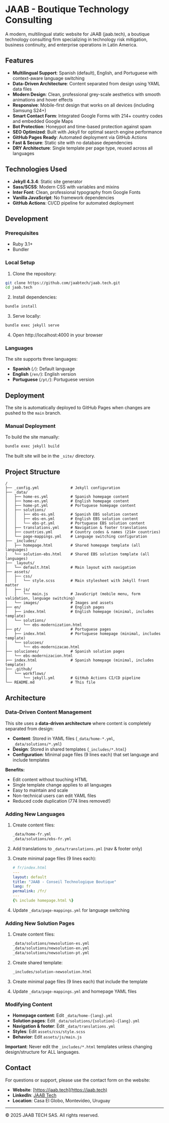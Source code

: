 # JAAB - Boutique Technology Consulting

A modern, multilingual static website for JAAB (jaab.tech), a boutique technology consulting firm specializing in technology risk mitigation, business continuity, and enterprise operations in Latin America.

## Features

- **Multilingual Support**: Spanish (default), English, and Portuguese with context-aware language switching
- **Data-Driven Architecture**: Content separated from design using YAML data files
- **Modern Design**: Clean, professional grey-scale aesthetics with smooth animations and hover effects
- **Responsive**: Mobile-first design that works on all devices (including Samsung S24+)
- **Smart Contact Form**: Integrated Google Forms with 214+ country codes and embedded Google Maps
- **Bot Protection**: Honeypot and time-based protection against spam
- **SEO Optimized**: Built with Jekyll for optimal search engine performance
- **GitHub Pages Ready**: Automated deployment via GitHub Actions
- **Fast & Secure**: Static site with no database dependencies
- **DRY Architecture**: Single template per page type, reused across all languages

## Technologies Used

- **Jekyll 4.3.4**: Static site generator
- **Sass/SCSS**: Modern CSS with variables and mixins
- **Inter Font**: Clean, professional typography from Google Fonts
- **Vanilla JavaScript**: No framework dependencies
- **GitHub Actions**: CI/CD pipeline for automated deployment

## Development

### Prerequisites

- Ruby 3.1+
- Bundler

### Local Setup

1. Clone the repository:
```bash
git clone https://github.com/jaabtech/jaab.tech.git
cd jaab.tech
```

2. Install dependencies:
```bash
bundle install
```

3. Serve locally:
```bash
bundle exec jekyll serve
```

4. Open http://localhost:4000 in your browser

### Languages

The site supports three languages:
- **Spanish** (`/`): Default language
- **English** (`/en/`): English version
- **Portuguese** (`/pt/`): Portuguese version

## Deployment

The site is automatically deployed to GitHub Pages when changes are pushed to the `main` branch.

### Manual Deployment

To build the site manually:

```bash
bundle exec jekyll build
```

The built site will be in the `_site/` directory.

## Project Structure

```
/
├── _config.yml              # Jekyll configuration
├── _data/
│   ├── home-es.yml          # Spanish homepage content
│   ├── home-en.yml          # English homepage content
│   ├── home-pt.yml          # Portuguese homepage content
│   ├── solutions/
│   │   ├── ebs-es.yml       # Spanish EBS solution content
│   │   ├── ebs-en.yml       # English EBS solution content
│   │   └── ebs-pt.yml       # Portuguese EBS solution content
│   ├── translations.yml     # Navigation & footer translations
│   ├── countries.yml        # Country codes & names (214+ countries)
│   └── page-mappings.yml    # Language switching configuration
├── _includes/
│   ├── homepage.html        # Shared homepage template (all languages)
│   └── solution-ebs.html    # Shared EBS solution template (all languages)
├── _layouts/
│   └── default.html         # Main layout with navigation
├── assets/
│   ├── css/
│   │   └── style.scss       # Main stylesheet with Jekyll front matter
│   ├── js/
│   │   └── main.js          # JavaScript (mobile menu, form validation, language switching)
│   └── images/              # Images and assets
├── en/                      # English pages
│   ├── index.html           # English homepage (minimal, includes template)
│   └── solutions/
│       └── ebs-modernization.html
├── pt/                      # Portuguese pages
│   ├── index.html           # Portuguese homepage (minimal, includes template)
│   └── solucoes/
│       └── ebs-modernizacao.html
├── soluciones/              # Spanish solution pages
│   └── ebs-modernizacion.html
├── index.html               # Spanish homepage (minimal, includes template)
├── .github/
│   └── workflows/
│       └── jekyll.yml       # GitHub Actions CI/CD pipeline
└── README.md                # This file
```

## Architecture

### Data-Driven Content Management

This site uses a **data-driven architecture** where content is completely separated from design:

- **Content**: Stored in YAML files (`_data/home-*.yml`, `_data/solutions/*.yml`)
- **Design**: Stored in shared templates (`_includes/*.html`)
- **Configuration**: Minimal page files (9 lines each) that set language and include templates

**Benefits:**
- Edit content without touching HTML
- Single template change applies to all languages
- Easy to maintain and scale
- Non-technical users can edit YAML files
- Reduced code duplication (774 lines removed!)

### Adding New Languages

1. Create content files:
   ```bash
   _data/home-fr.yml
   _data/solutions/ebs-fr.yml
   ```

2. Add translations to `_data/translations.yml` (nav & footer only)

3. Create minimal page files (9 lines each):
   ```yaml
   # fr/index.html
   ---
   layout: default
   title: "JAAB - Conseil Technologique Boutique"
   lang: fr
   permalink: /fr/
   ---
   {% include homepage.html %}
   ```

4. Update `_data/page-mappings.yml` for language switching

### Adding New Solution Pages

1. Create content files:
   ```bash
   _data/solutions/newsolution-es.yml
   _data/solutions/newsolution-en.yml
   _data/solutions/newsolution-pt.yml
   ```

2. Create shared template:
   ```bash
   _includes/solution-newsolution.html
   ```

3. Create minimal page files (9 lines each) that include the template

4. Update `_data/page-mappings.yml` and homepage YAML files

### Modifying Content

- **Homepage content**: Edit `_data/home-{lang}.yml`
- **Solution pages**: Edit `_data/solutions/{solution}-{lang}.yml`
- **Navigation & footer**: Edit `_data/translations.yml`
- **Styles**: Edit `assets/css/style.scss`
- **Behavior**: Edit `assets/js/main.js`

**Important**: Never edit the `_includes/*.html` templates unless changing design/structure for ALL languages.

## Contact

For questions or support, please use the contact form on the website:
- **Website**: [https://jaab.tech](https://jaab.tech)
- **LinkedIn**: [JAAB Tech](https://www.linkedin.com/company/jaab-tech)
- **Location**: Casa El Globo, Montevideo, Uruguay

---

© 2025 JAAB TECH SAS. All rights reserved.
